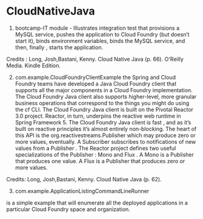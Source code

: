 # CloudNativeJava
1. bootcamp-IT module - Illustrates integration test that provisions a MySQL service, pushes the application to Cloud Foundry (but doesn’t start it), binds environment variables, binds the MySQL service, and then, finally , starts the application. 
                                           
Credits : Long, Josh,Bastani, Kenny. Cloud Native Java (p. 66). O'Reilly Media. Kindle Edition.  

2. com.example.CloudFoundryClientExample
the Spring and Cloud Foundry teams have developed a Java Cloud Foundry client that supports all the major components in a Cloud Foundry implementation. The Cloud Foundry Java client also supports higher-level, more granular business operations that correspond to the things you might do using the cf CLI. The Cloud Foundry Java client is built on the Pivotal Reactor 3.0 project. Reactor, in turn, underpins the reactive web runtime in Spring Framework 5. The Cloud Foundry Java client is fast , and as it’s built on reactive principles it’s almost entirely non-blocking. 
The heart of this API is the org.reactivestreams.Publisher which may produce zero or more values, eventually. A Subscriber subscribes to notifications of new values from a Publisher . The Reactor project defines two useful specializations of the Publisher : Mono and Flux . A Mono<T> is a Publisher<T> that produces one value. A Flux<T> is a Publisher<T> that produces zero or more values. 

Credits: Long, Josh,Bastani, Kenny. Cloud Native Java (p. 62). 

3. com.example.ApplicationListingCommandLineRunner

is a simple example that will enumerate all the deployed applications in a particular Cloud Foundry space and organization. 



 
